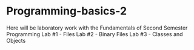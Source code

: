 # Programming-basics-2
Here will be laboratory work with the Fundamentals of Second Semester Programming
Lab #1 - Files
Lab #2 - Binary Files
Lab #3 - Classes and Objects
